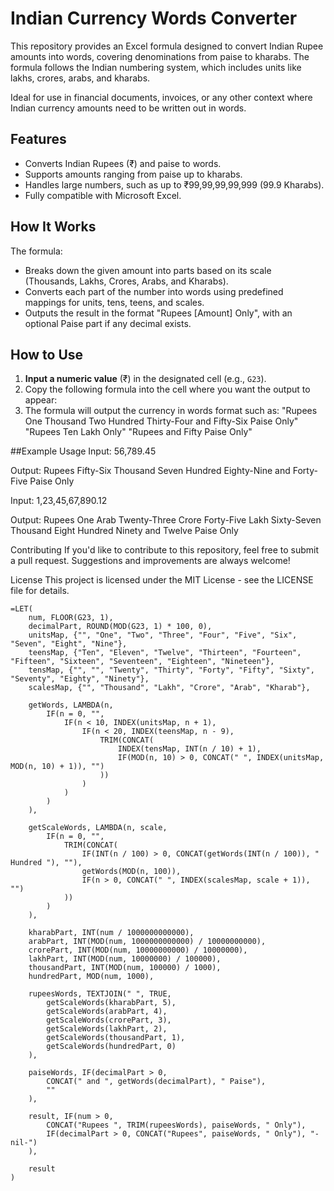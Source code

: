 # Indian Currency Words Converter

This repository provides an Excel formula designed to convert Indian Rupee amounts into words, covering denominations from paise to kharabs. The formula follows the Indian numbering system, which includes units like lakhs, crores, arabs, and kharabs.

Ideal for use in financial documents, invoices, or any other context where Indian currency amounts need to be written out in words.

## Features
- Converts Indian Rupees (₹) and paise to words.
- Supports amounts ranging from paise up to kharabs.
- Handles large numbers, such as up to ₹99,99,99,99,999 (99.9 Kharabs).
- Fully compatible with Microsoft Excel.

## How It Works
The formula:
- Breaks down the given amount into parts based on its scale (Thousands, Lakhs, Crores, Arabs, and Kharabs).
- Converts each part of the number into words using predefined mappings for units, tens, teens, and scales.
- Outputs the result in the format "Rupees [Amount] Only", with an optional Paise part if any decimal exists.

## How to Use
1. **Input a numeric value** (₹) in the designated cell (e.g., `G23`).
2. Copy the following formula into the cell where you want the output to appear:
3. The formula will output the currency in words format such as:
  "Rupees One Thousand Two Hundred Thirty-Four and Fifty-Six Paise Only"
  "Rupees Ten Lakh Only"
  "Rupees and Fifty Paise Only"
 
 ##Example Usage
  Input: 56,789.45

  Output: Rupees Fifty-Six Thousand Seven Hundred Eighty-Nine and Forty-Five Paise Only

  Input: 1,23,45,67,890.12

  Output: Rupees One Arab Twenty-Three Crore Forty-Five Lakh Sixty-Seven Thousand Eight Hundred Ninety and Twelve Paise Only


Contributing
If you'd like to contribute to this repository, feel free to submit a pull request. Suggestions and improvements are always welcome!

License
This project is licensed under the MIT License - see the LICENSE file for details.


```excel
=LET(
    num, FLOOR(G23, 1),
    decimalPart, ROUND(MOD(G23, 1) * 100, 0),
    unitsMap, {"", "One", "Two", "Three", "Four", "Five", "Six", "Seven", "Eight", "Nine"},
    teensMap, {"Ten", "Eleven", "Twelve", "Thirteen", "Fourteen", "Fifteen", "Sixteen", "Seventeen", "Eighteen", "Nineteen"},
    tensMap, {"", "", "Twenty", "Thirty", "Forty", "Fifty", "Sixty", "Seventy", "Eighty", "Ninety"},
    scalesMap, {"", "Thousand", "Lakh", "Crore", "Arab", "Kharab"},

    getWords, LAMBDA(n,
        IF(n = 0, "",
            IF(n < 10, INDEX(unitsMap, n + 1),
                IF(n < 20, INDEX(teensMap, n - 9),
                    TRIM(CONCAT(
                        INDEX(tensMap, INT(n / 10) + 1),
                        IF(MOD(n, 10) > 0, CONCAT(" ", INDEX(unitsMap, MOD(n, 10) + 1)), "")
                    ))
                )
            )
        )
    ),

    getScaleWords, LAMBDA(n, scale,
        IF(n = 0, "",
            TRIM(CONCAT(
                IF(INT(n / 100) > 0, CONCAT(getWords(INT(n / 100)), " Hundred "), ""),
                getWords(MOD(n, 100)),
                IF(n > 0, CONCAT(" ", INDEX(scalesMap, scale + 1)), "")
            ))
        )
    ),

    kharabPart, INT(num / 1000000000000),
    arabPart, INT(MOD(num, 1000000000000) / 10000000000),
    crorePart, INT(MOD(num, 10000000000) / 10000000),
    lakhPart, INT(MOD(num, 10000000) / 100000),
    thousandPart, INT(MOD(num, 100000) / 1000),
    hundredPart, MOD(num, 1000),

    rupeesWords, TEXTJOIN(" ", TRUE,
        getScaleWords(kharabPart, 5),
        getScaleWords(arabPart, 4),
        getScaleWords(crorePart, 3),
        getScaleWords(lakhPart, 2),
        getScaleWords(thousandPart, 1),
        getScaleWords(hundredPart, 0)
    ),

    paiseWords, IF(decimalPart > 0,
        CONCAT(" and ", getWords(decimalPart), " Paise"),
        ""
    ),

    result, IF(num > 0,
        CONCAT("Rupees ", TRIM(rupeesWords), paiseWords, " Only"),
        IF(decimalPart > 0, CONCAT("Rupees", paiseWords, " Only"), "-nil-")
    ),

    result
)
